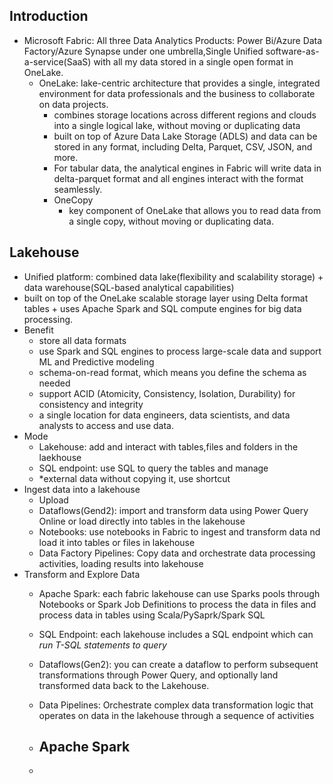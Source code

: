## Introduction
- Microsoft Fabric: All three Data Analytics Products: Power Bi/Azure Data Factory/Azure Synapse under one umbrella,Single Unified software-as-a-service(SaaS) with all my data stored in a single open format in OneLake.
  - OneLake: lake-centric architecture that provides a single, integrated environment for data professionals and the business to collaborate on data projects.
    - combines storage locations across different regions and clouds into a single logical lake, without moving or duplicating data
    - built on top of Azure Data Lake Storage (ADLS) and data can be stored in any format, including Delta, Parquet, CSV, JSON, and more.
    - For tabular data, the analytical engines in Fabric will write data in delta-parquet format and all engines interact with the format seamlessly.
    - OneCopy
      - key component of OneLake that allows you to read data from a single copy, without moving or duplicating data.

## Lakehouse
- Unified platform: combined data lake(flexibility and scalability storage) + data warehouse(SQL-based analytical capabilities)
- built on top of the OneLake scalable storage layer using Delta format tables + uses Apache Spark and SQL compute engines for big data processing.
- Benefit
  - store all data formats
  - use Spark and SQL engines to process large-scale data and support ML and Predictive modeling
  - schema-on-read format, which means you define the schema as needed
  - support ACID (Atomicity, Consistency, Isolation, Durability) for consistency and integrity
  - a single location for data engineers, data scientists, and data analysts to access and use data.
- Mode
  - Lakehouse: add and interact with tables,files and folders in the laekhouse
  - SQL endpoint: use SQL to query the tables and manage
  - *external data without copying it, use shortcut
- Ingest data into a lakehouse
  - Upload
  - Dataflows(Gend2): import and transform data using Power Query Online or load directly into tables in the lakehouse
  - Notebooks: use notebooks in Fabric to ingest and transform data nd load it into tables or files in lakehouse
  - Data Factory Pipelines: Copy data and orchestrate data processing activities, loading results into lakehouse
- Transform and Explore Data
  - Apache Spark: each fabric lakehouse can use Sparks pools through Notebooks or Spark Job Definitions to process the data in files and process data in tables using Scala/PySaprk/Spark SQL
  - SQL Endpoint: each lakehouse includes a SQL endpoint which can *run T-SQL statements to query*
  - Dataflows(Gen2):  you can create a dataflow to perform subsequent transformations through Power Query, and optionally land transformed data back to the Lakehouse.
  - Data Pipelines: Orchestrate complex data transformation logic that operates on data in the lakehouse through a sequence of activities
 
  - ## Apache Spark
  - 
